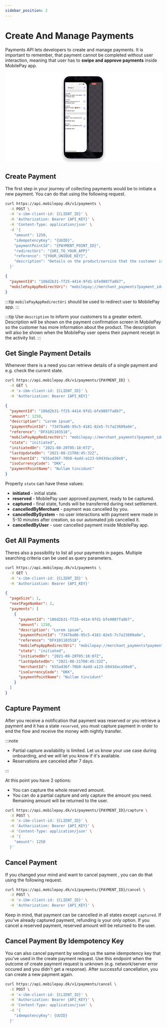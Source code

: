 ```yaml
---
sidebar_position: 2
---
```


# Create And Manage Payments

Payments API lets developers to create and manage payments. It is important to remember, that payment cannot be completed without user interaction, meaning that user has to **swipe and approve payments** inside MobilePay app.

![User confirmation](/img/create-payment-app.gif)

## Create Payment

The first step in your journey of collecting payments would be to initiate a new payment. You can do that using the following request.

```bash title="Create payment"
curl https://api.mobilepay.dk/v1/payments \
  -X POST \
  -H 'x-ibm-client-id: {CLIENT_ID}' \
  -H 'Authorization: Bearer {API_KEY}' \
  -H 'Content-Type: application/json' \
  -d '{
    "amount": 1250,
    "idempotencyKey": "{UUID}",
    "paymentPointId": "{PAYMENT_POINT_ID}",
    "redirectUri": "{URI_TO_YOUR_APP}"
    "reference": "{YOUR_UNIQUE_KEY}",
    "description": "Details on the product/service that the customer is buying"
  }'
```

```json title="Response JSON example"
{
  "paymentId": "186d2b31-ff25-4414-9fd1-bfe9807fa8b7",
  "mobilePayAppRedirectUri": "mobilepay://merchant_payments?payment_id=186d2b31-ff25-4414-9fd1-bfe9807fa8b7"
}
```

:::tip
`mobilePayAppRedirectUri` should be used to redirect user to MobilePay app.
:::

:::tip
Use `description` to inform your customers to a greater extent. Description will be shown on the payment confirmation screen in MobilePay so the customer has more information about the product. The description will also be shown when the MobilePay user opens their payment receipt in the activity list.
:::

## Get Single Payment Details

Whenever there is a need you can retrieve details of a single payment and e.g. check the current state.

```bash title="Retrieve payment"
curl https://api.mobilepay.dk/v1/payments/{PAYMENT_ID} \
  -X GET \
  -H 'x-ibm-client-id: {CLIENT_ID}' \
  -H 'Authorization: Bearer {API_KEY}'
```

```json title="Response JSON example"
{
  "paymentId": "186d2b31-ff25-4414-9fd1-bfe9807fa8b7",
  "amount": 1250,
  "description": "Lorem ipsum",
  "paymentPointId": "7347ba06-95c5-4181-82e5-7c7a23609a0e",
  "reference": "DFX101103518",
  "mobilePayAppRedirectUri": "mobilepay://merchant_payments?payment_id=186d2b31-ff25-4414-9fd1-bfe9807fa8b7",
  "state": "initiated",
  "initiatedOn": "2021-08-20T05:18:07Z",
  "lastUpdatedOn": "2021-08-21T08:45:32Z",
  "merchantId": "655ad36f-70b0-4add-a123-b943daca50e8",
  "isoCurrencyCode": "DKK",
  "paymentPointName": "Nullam tincidunt"
}
```

Property `state` can have these values:

- **initiated** - initial state.
- **reserved** - MobilePay user approved payment, ready to be captured.
- **captured** - final state, funds will be transferred during next settlement.
- **cancelledByMerchant** - payment was cancelled by you.
- **cancelledBySystem** - no user interactions with payment were made in 5-10 minutes after creation, so our automated job cancelled it.
- **cancelledByUser** - user cancelled payment inside MobilePay app.

## Get All Payments

Theres also a possibility to list all your payments in pages. Multiple searching criteria can be used as query parameters.

```bash title="List payments"
curl https://api.mobilepay.dk/v1/payments \
  -X GET \
  -H 'x-ibm-client-id: {CLIENT_ID}' \
  -H 'Authorization: Bearer {API_KEY}'
```

```json title="Response JSON example"
{
  "pageSize": 1,
  "nextPageNumber": 2,
  "payments": [
    {
      "paymentId": "186d2b31-ff25-4414-9fd1-bfe9807fa8b7",
      "amount": 1250,
      "description": "Lorem ipsum",
      "paymentPointId": "7347ba06-95c5-4181-82e5-7c7a23609a0e",
      "reference": "DFX101103518",
      "mobilePayAppRedirectUri": "mobilepay://merchant_payments?payment_id=186d2b31-ff25-4414-9fd1-bfe9807fa8b7",
      "state": "initiated",
      "initiatedOn": "2021-08-20T05:18:07Z",
      "lastUpdatedOn": "2021-08-21T08:45:32Z",
      "merchantId": "655ad36f-70b0-4add-a123-b943daca50e8",
      "isoCurrencyCode": "DKK",
      "paymentPointName": "Nullam tincidunt"
    }
  ]
}
```

## Capture Payment

After you receive a notification that payment was reserved or you retrieve a payment and it has a state `reserved`, you must capture payment in order to end the flow and receive the money with nightly transfer.

:::note

- Partial capture availability is limited. Let us know your use case during onboarding, and we will let you know if it's available.
- Reservations are canceled after 7 days.

:::

At this point you have 2 options:

- You can capture the whole reserved amount.
- You can do a partial capture and only capture the amount you need. Remaining amount will be returned to the user.

```bash title="Capture payment"
curl https://api.mobilepay.dk/v1/payments/{PAYMENT_ID}/capture \
  -X POST \
  -H 'x-ibm-client-id: {CLIENT_ID}' \
  -H 'Authorization: Bearer {API_KEY}' \
  -H 'Content-Type: application/json' \
  -d '{
    "amount": 1250
  }'
```

## Cancel Payment

If you changed your mind and want to cancel payment , you can do that using the following request.

```bash title="Cancel payment"
curl https://api.mobilepay.dk/v1/payments/{PAYMENT_ID}/cancel \
  -X POST \
  -H 'x-ibm-client-id: {CLIENT_ID}' \
  -H 'Authorization: Bearer {API_KEY}' \
```

Keep in mind, that payment can be cancelled in all states except `captured`. If you've already captured payment, refunding is your only option.
If you cancel a reserved payment, reserved amount will be returned to the user.

## Cancel Payment By Idempotency Key

You can also cancel payment by sending us the same idempotency key that you've used in the create payment request.
Use this endpoint when the outcome of create payment request is unknown (e.g. network/server error occured and you didn't get a response).
After successful cancellation, you can create a new payment again.

```bash title="Capture payment"
curl https://api.mobilepay.dk/v1/payments/cancel \
  -X POST \
  -H 'x-ibm-client-id: {CLIENT_ID}' \
  -H 'Authorization: Bearer {API_KEY}' \
  -H 'Content-Type: application/json' \
  -d '{
    "idempotencyKey": {UUID}
  }'
```
